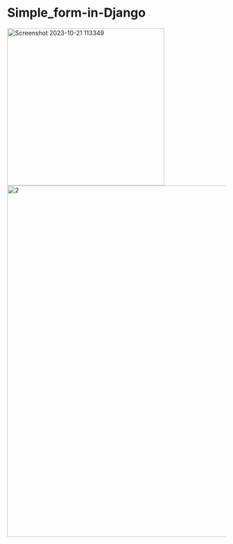 # Simple_form-in-Django
<img width="362" alt="Screenshot 2023-10-21 113349" src="https://github.com/AbdulSalamGit/Simple_form-in-Django/assets/119283472/ae41f290-65ae-4491-87ad-a0ba87796007"> 

<img width="809" alt="2" src="https://github.com/AbdulSalamGit/Simple_form-in-Django/assets/119283472/a0cdc3d4-5f74-4cc2-bf7e-02787a24d017"> 

